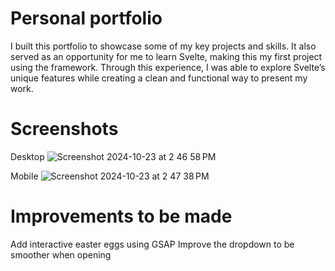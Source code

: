 # Personal portfolio
I built this portfolio to showcase some of my key projects and skills. It also served as an opportunity for me to learn Svelte, making this my first project using the framework. Through this experience, I was able to explore Svelte’s unique features while creating a clean and functional way to present my work.

# Screenshots
Desktop
![Screenshot 2024-10-23 at 2 46 58 PM](https://github.com/user-attachments/assets/9e3e99f3-8114-4aa3-9d45-cc204292e67e)

Mobile
![Screenshot 2024-10-23 at 2 47 38 PM](https://github.com/user-attachments/assets/e0add9e1-56e0-41d5-b311-1e30585a706e)


# Improvements to be made
Add interactive easter eggs using GSAP
Improve the dropdown to be smoother when opening
